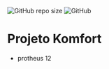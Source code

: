 ![GitHub repo size](https://img.shields.io/github/repo-size/emendesn/komfort_projeto)
![GitHub](https://img.shields.io/github/license/emendesn/komfort_projeto)
# Projeto Komfort
  - protheus 12
